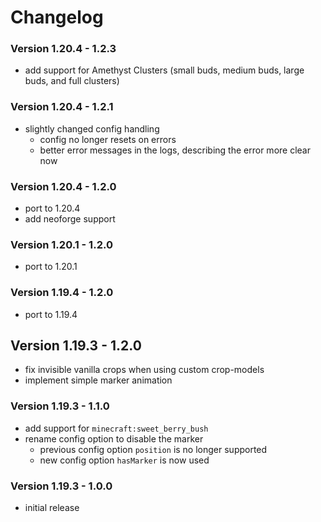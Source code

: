 # Changelog

### Version 1.20.4 - 1.2.3

- add support for Amethyst Clusters (small buds, medium buds, large buds, and full clusters)

### Version 1.20.4 - 1.2.1

- slightly changed config handling
    - config no longer resets on errors
    - better error messages in the logs, describing the error more clear now

### Version 1.20.4 - 1.2.0

- port to 1.20.4
- add neoforge support

### Version 1.20.1 - 1.2.0

- port to 1.20.1

### Version 1.19.4 - 1.2.0

- port to 1.19.4

## Version 1.19.3 - 1.2.0

- fix invisible vanilla crops when using custom crop-models
- implement simple marker animation

### Version 1.19.3 - 1.1.0

- add support for `minecraft:sweet_berry_bush`
- rename config option to disable the marker
    - previous config option `position` is no longer supported
    - new config option `hasMarker` is now used

### Version 1.19.3 - 1.0.0

- initial release
